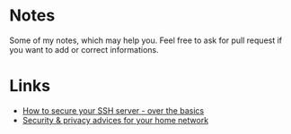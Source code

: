 # Notes
Some of my notes, which may help you.
Feel free to ask for pull request if you want to add or correct informations. 

# Links
- [How to secure your SSH server - over the basics](ssh-securing.md)
- [Security & privacy advices for your home network](network-security-advices.md)